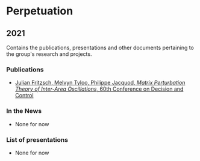 # Perpetuation

## 2021

Contains the publications, presentations and other documents pertaining to the group's research and projects.

### Publications

* [Julian Fritzsch, Melvyn Tyloo, Philippe Jacquod, *Matrix Perturbation Theory of Inter-Area Oscillations*, 60th Conference on Decision and Control](https://github.com/GeeeHesso/Perpetuation/tree/master/2021/Papers/CDC)

### In the News

* None for now

### List of presentations

* None for now
